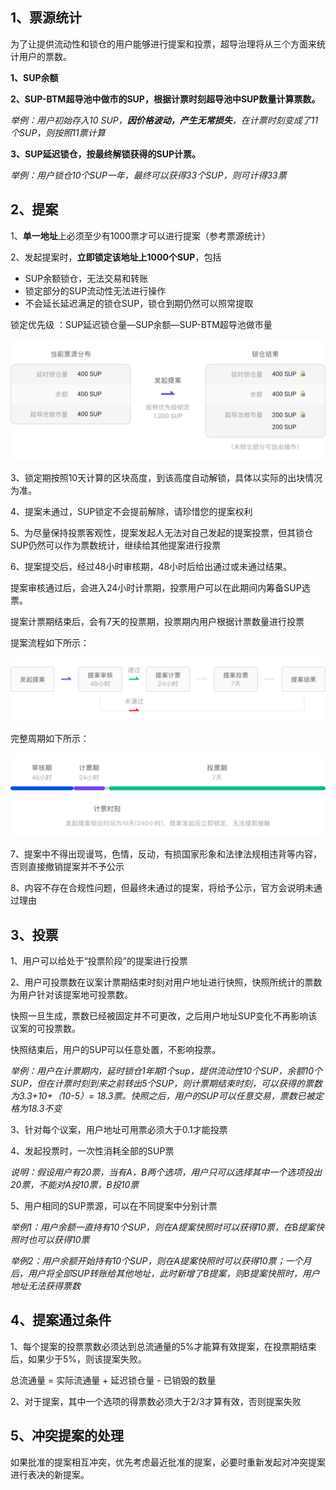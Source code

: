 ## 1、票源统计

为了让提供流动性和锁仓的用户能够进行提案和投票，超导治理将从三个方面来统计用户的票数。

**1、SUP余额**

**2、SUP-BTM超导池中做市的SUP，根据计票时刻超导池中SUP数量计算票数。**

*举例：用户初始存入10 SUP，**因价格波动，产生无常损失**，在计票时刻变成了11个SUP，则按照11票计算*

**3、SUP延迟锁仓，按最终解锁获得的SUP计票。**

*举例：用户锁仓10个SUP一年，最终可以获得33个SUP，则可计得33票*

## 2、提案

1、**单一地址**上必须至少有1000票才可以进行提案（参考票源统计）

2、发起提案时，**立即锁定该地址上1000个SUP**，包括

* SUP余额锁仓，无法交易和转账
* 锁定部分的SUP流动性无法进行操作
* 不会延长延迟满足的锁仓SUP，锁仓到期仍然可以照常提取

锁定优先级 ：SUP延迟锁仓量—SUP余额—SUP-BTM超导池做市量

![](../images/governance/governance1.png)


3、锁定期按照10天计算的区块高度，到该高度自动解锁，具体以实际的出块情况为准。

4、提案未通过，SUP锁定不会提前解除，请珍惜您的提案权利

5、为尽量保持投票客观性，提案发起人无法对自己发起的提案投票，但其锁仓SUP仍然可以作为票数统计，继续给其他提案进行投票

6、提案提交后，经过48小时审核期，48小时后给出通过或未通过结果。

提案审核通过后，会进入24小时计票期，投票用户可以在此期间内筹备SUP选票。

提案计票期结束后，会有7天的投票期，投票期内用户根据计票数量进行投票

提案流程如下所示：

![](../images/governance/governance2.png)

完整周期如下所示：

![](../images/governance/governance3.png)


7、提案中不得出现谩骂，色情，反动，有损国家形象和法律法规相违背等内容，否则直接撤销提案并不予公示

8、内容不存在合规性问题，但最终未通过的提案，将给予公示，官方会说明未通过理由


## 3、投票

1、用户可以给处于“投票阶段”的提案进行投票

2、用户可投票数在议案计票期结束时刻对用户地址进行快照，快照所统计的票数为用户针对该提案地可投票数。

快照一旦生成，票数已经被固定并不可更改，之后用户地址SUP变化不再影响该议案的可投票数。

快照结束后，用户的SUP可以任意处置，不影响投票。

*举例：用户在计票期内，延时锁仓1年期1个sup，提供流动性10个SUP，余额10个SUP，但在计票时刻到来之前转出5个SUP，则计票期结束时刻，可以获得的票数为3.3+10+（10-5）= 18.3票。快照之后，用户的SUP可以任意交易，票数已被定格为18.3不变*

3、针对每个议案，用户地址可用票必须大于0.1才能投票

4、发起投票时，一次性消耗全部的SUP票

*说明：假设用户有20票，当有A，B两个选项，用户只可以选择其中一个选项投出20票，不能对A投10票，B投10票*

5、用户相同的SUP票源，可以在不同提案中分别计票

*举例1：用户余额一直持有10个SUP，则在A提案快照时可以获得10票，在B提案快照时也可以获得10票*

*举例2：用户余额开始持有10个SUP，则在A提案快照时可以获得10票；一个月后，用户将全部SUP转账给其他地址，此时新增了B提案，则B提案快照时，用户地址无法获得票数*

## 4、提案通过条件

1、每个提案的投票票数必须达到总流通量的5%才能算有效提案，在投票期结束后，如果少于5%，则该提案失败。

总流通量 = 实际流通量 + 延迟锁仓量 - 已销毁的数量

2、对于提案，其中一个选项的得票数必须大于2/3才算有效，否则提案失败

## 5、冲突提案的处理

如果批准的提案相互冲突，优先考虑最近批准的提案，必要时重新发起对冲突提案进行表决的新提案。

